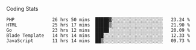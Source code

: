Coding Stats
<!--START_SECTION:waka-->

```text
PHP              26 hrs 50 mins  █████▓░░░░░░░░░░░░░░░░░░░   23.24 %
HTML             25 hrs 17 mins  █████▒░░░░░░░░░░░░░░░░░░░   21.90 %
Go               23 hrs 12 mins  █████░░░░░░░░░░░░░░░░░░░░   20.09 %
Blade Template   14 hrs 14 mins  ███░░░░░░░░░░░░░░░░░░░░░░   12.33 %
JavaScript       11 hrs 14 mins  ██▒░░░░░░░░░░░░░░░░░░░░░░   09.73 %
```

<!--END_SECTION:waka-->
